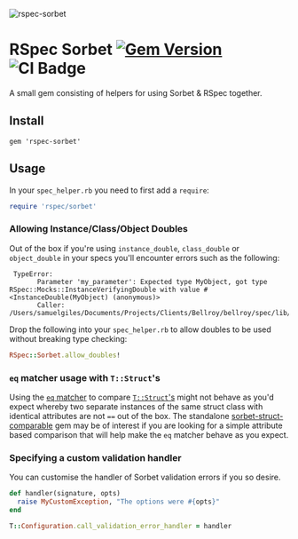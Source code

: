 ![rspec-sorbet](https://user-images.githubusercontent.com/2643026/63100456-02c12c00-bf6f-11e9-8430-630a27bc6e42.png)

# RSpec Sorbet [![Gem Version](https://badge.fury.io/rb/rspec-sorbet.svg)](https://badge.fury.io/rb/rspec-sorbet) ![CI Badge](https://github.com/tricycle/rspec-sorbet/workflows/Continuous%20Integration/badge.svg)

A small gem consisting of helpers for using Sorbet & RSpec together.

## Install

`gem 'rspec-sorbet'`

## Usage

In your `spec_helper.rb` you need to first add a `require`:
```ruby
require 'rspec/sorbet'
```

### Allowing Instance/Class/Object Doubles

Out of the box if you're using `instance_double`, `class_double` or `object_double` in your specs you'll encounter errors such as the following:

```
 TypeError:
       Parameter 'my_parameter': Expected type MyObject, got type RSpec::Mocks::InstanceVerifyingDouble with value #<InstanceDouble(MyObject) (anonymous)>
       Caller: /Users/samuelgiles/Documents/Projects/Clients/Bellroy/bellroy/spec/lib/checkout/use_cases/my_use_case.rb:9
```

Drop the following into your `spec_helper.rb` to allow doubles to be used without breaking type checking:

```ruby
RSpec::Sorbet.allow_doubles!
```

### `eq` matcher usage with `T::Struct`'s

Using the [`eq` matcher](https://www.rubydoc.info/github/rspec/rspec-expectations/RSpec%2FMatchers:eq) to compare [`T::Struct`'s](https://sorbet.org/docs/tstruct) might not behave as you'd expect whereby two separate instances of the same struct class with identical attributes are not `==` out of the box. The standalone [sorbet-struct-comparable](https://github.com/tricycle/sorbet-struct-comparable) gem may be of interest if you are looking for a simple attribute based comparison that will help make the `eq` matcher behave as you expect.

### Specifying a custom validation handler

You can customise the handler of Sorbet validation errors if you so desire.


```ruby
def handler(signature, opts)
  raise MyCustomException, "The options were #{opts}"
end

T::Configuration.call_validation_error_handler = handler
```
